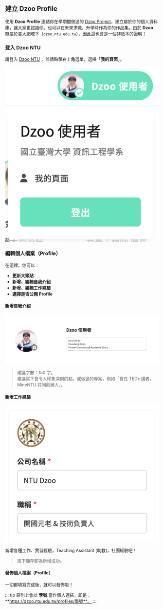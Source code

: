 ## 建立 Dzoo Profile

使用 **Dzoo Profile** 連結你在學期間做過的 [Dzoo Project](new-project)，建立屬於你的個人資料庫，讓大家更認識你。也可以在未來求職，升學時作為你的作品集。由於 **Dzoo** 隸屬於臺大網域下（`dzoo.ntu.edu.tw`），因此這也會是一個非紙本的證明！

### 登入 Dzoo NTU
請登入 [Dzoo NTU](https://dzoo.ntu.edu.tw/accounts/login) ，並請點擊右上角選單，選擇「**我的頁面**」。

![User Dropdown](/images/getting-started/user-profile/Dropdown.png)

### 編輯個人檔案（Profile）
在這裡，你可以：

- **更新大頭貼**
- **新增、編輯自我介紹**
- **新增、編輯工作經驗**
- **選擇是否公開 Profile**

#### 新增自我介紹
![Profile Photo And Bio](/images/getting-started/user-profile/ProfilePhotoAndBio.png)

> 建議字數：150 字。<br />
> 建議寫下會令人印象深刻的點，或做過的專案，例如「曾任 TEDx 講者，MineNTU 共同創辦人」。

#### 新增工作經驗
![Work Experience](/images/getting-started/user-profile/WorkExperience.png)

新增各種工作、實習經驗，Teaching Assistant (助教)，社團經驗吧！

> 按下儲存即為新增成功。

#### 發佈個人檔案（Profile）
一切都填寫完成後，就可以發佈啦！

::: tip
原則上會以 **學號** 當作個人連結，即是：**https://dzoo.ntu.edu.tw/profiles/學號**。
:::